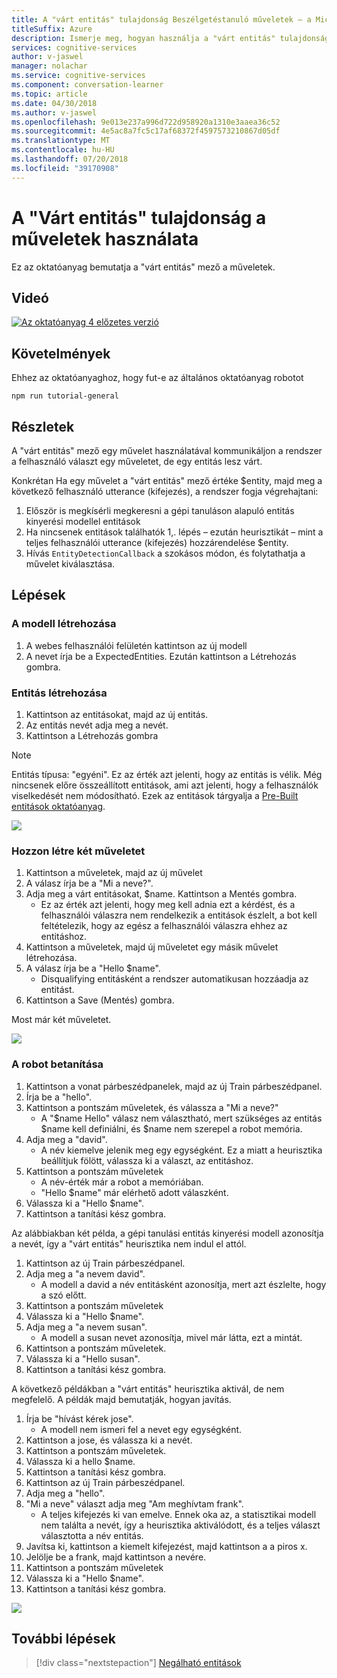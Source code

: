 ```yaml
---
title: A "várt entitás" tulajdonság Beszélgetéstanuló műveletek – a Microsoft Cognitive Services használatával |} A Microsoft Docs
titleSuffix: Azure
description: Ismerje meg, hogyan használja a "várt entitás" tulajdonságot egy Beszélgetéstanuló modell.
services: cognitive-services
author: v-jaswel
manager: nolachar
ms.service: cognitive-services
ms.component: conversation-learner
ms.topic: article
ms.date: 04/30/2018
ms.author: v-jaswel
ms.openlocfilehash: 9e013e237a996d722d958920a1310e3aaea36c52
ms.sourcegitcommit: 4e5ac8a7fc5c17af68372f4597573210867d05df
ms.translationtype: MT
ms.contentlocale: hu-HU
ms.lasthandoff: 07/20/2018
ms.locfileid: "39170908"
---
```

# <a name="how-to-use-the-expected-entity-property-of-actions"></a>A "Várt entitás" tulajdonság a műveletek használata

Ez az oktatóanyag bemutatja a "várt entitás" mező a műveletek.

## <a name="video"></a>Videó

[![Az oktatóanyag 4 előzetes verzió](http://aka.ms/cl-tutorial-04-preview)](http://aka.ms/blis-tutorial-04)

## <a name="requirements"></a>Követelmények
Ehhez az oktatóanyaghoz, hogy fut-e az általános oktatóanyag robotot

    npm run tutorial-general

## <a name="details"></a>Részletek
A "várt entitás" mező egy művelet használatával kommunikáljon a rendszer a felhasználó választ egy műveletet, de egy entitás lesz várt.

Konkrétan Ha egy művelet a "várt entitás" mező értéke $entity, majd meg a következő felhasználó utterance (kifejezés), a rendszer fogja végrehajtani:

1. Először is megkísérli megkeresni a gépi tanuláson alapuló entitás kinyerési modellel entitások
2. Ha nincsenek entitások találhatók 1,. lépés – ezután heurisztikát – mint a teljes felhasználói utterance (kifejezés) hozzárendelése $entity.
3. Hívás `EntityDetectionCallback` a szokásos módon, és folytathatja a művelet kiválasztása.

## <a name="steps"></a>Lépések

### <a name="create-the-model"></a>A modell létrehozása

1. A webes felhasználói felületén kattintson az új modell
2. A nevet írja be a ExpectedEntities. Ezután kattintson a Létrehozás gombra.

### <a name="create-an-entity"></a>Entitás létrehozása

1. Kattintson az entitásokat, majd az új entitás.
2. Az entitás nevét adja meg a nevét.
3. Kattintson a Létrehozás gombra

> [!NOTE]
> Entitás típusa: "egyéni". Ez az érték azt jelenti, hogy az entitás is vélik.  Még nincsenek előre összeállított entitások, ami azt jelenti, hogy a felhasználók viselkedését nem módosítható.  Ezek az entitások tárgyalja a [Pre-Built entitások oktatóanyag](./7-built-in-entities.md).

![](../media/tutorial4_entities.PNG)

### <a name="create-two-actions"></a>Hozzon létre két műveletet

1. Kattintson a műveletek, majd az új művelet
2. A válasz írja be a "Mi a neve?".
3. Adja meg a várt entitásokat, $name. Kattintson a Mentés gombra.
    - Ez az érték azt jelenti, hogy meg kell adnia ezt a kérdést, és a felhasználói válaszra nem rendelkezik a entitások észlelt, a bot kell feltételezik, hogy az egész a felhasználói válaszra ehhez az entitáshoz.
2. Kattintson a műveletek, majd új műveletet egy másik művelet létrehozása.
3. A válasz írja be a "Hello $name".
    - Disqualifying entitásként a rendszer automatikusan hozzáadja az entitást. 
4. Kattintson a Save (Mentés) gombra.

Most már két műveletet.

![](../media/tutorial4_actions.PNG)

### <a name="train-the-bot"></a>A robot betanítása

1. Kattintson a vonat párbeszédpanelek, majd az új Train párbeszédpanel.
2. Írja be a "hello".
3. Kattintson a pontszám műveletek, és válassza a "Mi a neve?"
    - A "$name Hello" válasz nem választható, mert szükséges az entitás $name kell definiálni, és $name nem szerepel a robot memória.
2. Adja meg a "david". 
    - A név kiemelve jelenik meg egy egységként. Ez a miatt a heurisztika beállítjuk fölött, válassza ki a választ, az entitáshoz.
5. Kattintson a pontszám műveletek
    - A név-érték már a robot a memóriában.
    - "Hello $name" már elérhető adott válaszként. 
6. Válassza ki a "Hello $name".
7. Kattintson a tanítási kész gombra.

Az alábbiakban két példa, a gépi tanulási entitás kinyerési modell azonosítja a nevét, így a "várt entitás" heurisztika nem indul el attól.

1. Kattintson az új Train párbeszédpanel.
2. Adja meg a "a nevem david".
    - A modell a david a név entitásként azonosítja, mert azt észlelte, hogy a szó előtt.
2. Kattintson a pontszám műveletek
3. Válassza ki a "Hello $name".
4. Adja meg a "a nevem susan".
    - A modell a susan nevet azonosítja, mivel már látta, ezt a mintát.
2. Kattintson a pontszám műveletek.
2. Válassza ki a "Hello susan".
3. Kattintson a tanítási kész gombra.

A következő példákban a "várt entitás" heurisztika aktivál, de nem megfelelő. A példák majd bemutatják, hogyan javítás.

1. Írja be "hívást kérek jose".
    - A modell nem ismeri fel a nevet egy egységként.
2. Kattintson a jose, és válassza ki a nevét.
3. Kattintson a pontszám műveletek.
4. Válassza ki a hello $name.
5. Kattintson a tanítási kész gombra.
1. Kattintson az új Train párbeszédpanel.
2. Adja meg a "hello".
3. "Mi a neve" választ adja meg "Am meghívtam frank".
    - A teljes kifejezés ki van emelve. Ennek oka az, a statisztikai modell nem találta a nevét, így a heurisztika aktiválódott, és a teljes választ választotta a név entitás.
2. Javítsa ki, kattintson a kiemelt kifejezést, majd kattintson a a piros x. 
3. Jelölje be a frank, majd kattintson a nevére.
2. Kattintson a pontszám műveletek
3. Válassza ki a "Hello $name".
4. Kattintson a tanítási kész gombra.

![](../media/tutorial4_dialogs.PNG)

## <a name="next-steps"></a>További lépések

> [!div class="nextstepaction"]
> [Negálható entitások](./5-negatable-entities.md)
